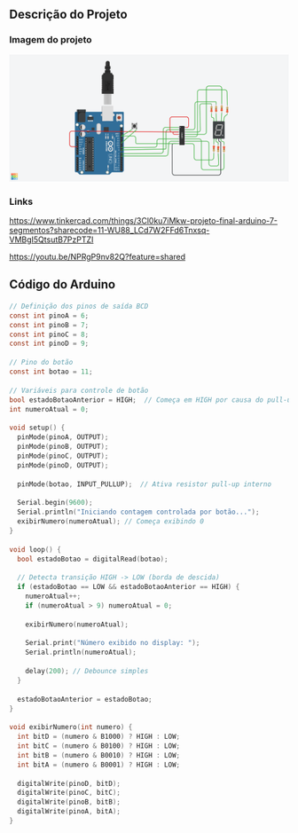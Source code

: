 ## Descrição do Projeto

### Imagem do projeto


![TinkerCAD](./tinkercad.png)

### Links
https://www.tinkercad.com/things/3Cl0ku7iMkw-projeto-final-arduino-7-segmentos?sharecode=11-WU88_LCd7W2FFd6Tnxsq-VMBgI5QtsutB7PzPTZI

https://youtu.be/NPRgP9nv82Q?feature=shared

## Código do Arduino

```c
// Definição dos pinos de saída BCD
const int pinoA = 6;
const int pinoB = 7;
const int pinoC = 8;
const int pinoD = 9;

// Pino do botão
const int botao = 11;

// Variáveis para controle de botão
bool estadoBotaoAnterior = HIGH;  // Começa em HIGH por causa do pull-up
int numeroAtual = 0;

void setup() {
  pinMode(pinoA, OUTPUT);
  pinMode(pinoB, OUTPUT);
  pinMode(pinoC, OUTPUT);
  pinMode(pinoD, OUTPUT);

  pinMode(botao, INPUT_PULLUP);  // Ativa resistor pull-up interno

  Serial.begin(9600);
  Serial.println("Iniciando contagem controlada por botão...");
  exibirNumero(numeroAtual); // Começa exibindo 0
}

void loop() {
  bool estadoBotao = digitalRead(botao);

  // Detecta transição HIGH -> LOW (borda de descida)
  if (estadoBotao == LOW && estadoBotaoAnterior == HIGH) {
    numeroAtual++;
    if (numeroAtual > 9) numeroAtual = 0;

    exibirNumero(numeroAtual);

    Serial.print("Número exibido no display: ");
    Serial.println(numeroAtual);

    delay(200); // Debounce simples
  }

  estadoBotaoAnterior = estadoBotao;
}

void exibirNumero(int numero) {
  int bitD = (numero & B1000) ? HIGH : LOW;
  int bitC = (numero & B0100) ? HIGH : LOW;
  int bitB = (numero & B0010) ? HIGH : LOW;
  int bitA = (numero & B0001) ? HIGH : LOW;

  digitalWrite(pinoD, bitD);
  digitalWrite(pinoC, bitC);
  digitalWrite(pinoB, bitB);
  digitalWrite(pinoA, bitA);
}

```


